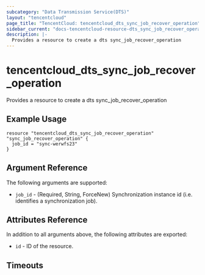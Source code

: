 ```yaml
---
subcategory: "Data Transmission Service(DTS)"
layout: "tencentcloud"
page_title: "TencentCloud: tencentcloud_dts_sync_job_recover_operation"
sidebar_current: "docs-tencentcloud-resource-dts_sync_job_recover_operation"
description: |-
  Provides a resource to create a dts sync_job_recover_operation
---
```


# tencentcloud_dts_sync_job_recover_operation

Provides a resource to create a dts sync_job_recover_operation

## Example Usage

```hcl
resource "tencentcloud_dts_sync_job_recover_operation" "sync_job_recover_operation" {
  job_id = "sync-werwfs23"
}
```

## Argument Reference

The following arguments are supported:

* `job_id` - (Required, String, ForceNew) Synchronization instance id (i.e. identifies a synchronization job).

## Attributes Reference

In addition to all arguments above, the following attributes are exported:

* `id` - ID of the resource.



## Timeouts

<no value>


